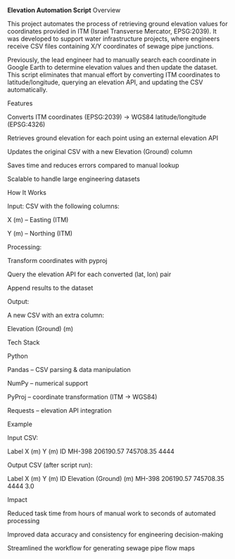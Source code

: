 **Elevation Automation Script**
 Overview

This project automates the process of retrieving ground elevation values for coordinates provided in ITM (Israel Transverse Mercator, EPSG:2039).
It was developed to support water infrastructure projects, where engineers receive CSV files containing X/Y coordinates of sewage pipe junctions.

Previously, the lead engineer had to manually search each coordinate in Google Earth to determine elevation values and then update the dataset. This script eliminates that manual effort by converting ITM coordinates to latitude/longitude, querying an elevation API, and updating the CSV automatically.

 Features

Converts ITM coordinates (EPSG:2039) → WGS84 latitude/longitude (EPSG:4326)

Retrieves ground elevation for each point using an external elevation API

Updates the original CSV with a new Elevation (Ground) column

Saves time and reduces errors compared to manual lookup

Scalable to handle large engineering datasets

 How It Works

Input: CSV with the following columns:

X (m) – Easting (ITM)

Y (m) – Northing (ITM)

Processing:

Transform coordinates with pyproj

Query the elevation API for each converted (lat, lon) pair

Append results to the dataset

Output:

A new CSV with an extra column:

Elevation (Ground) (m)

 Tech Stack

Python

Pandas – CSV parsing & data manipulation

NumPy – numerical support

PyProj – coordinate transformation (ITM → WGS84)

Requests – elevation API integration

 Example

Input CSV:

Label	X (m)	Y (m)	ID
MH-398	206190.57	745708.35	4444

Output CSV (after script run):

Label	X (m)	Y (m)	ID	Elevation (Ground) (m)
MH-398	206190.57	745708.35	4444	3.0

 Impact

Reduced task time from hours of manual work to seconds of automated processing

Improved data accuracy and consistency for engineering decision-making

Streamlined the workflow for generating sewage pipe flow maps

